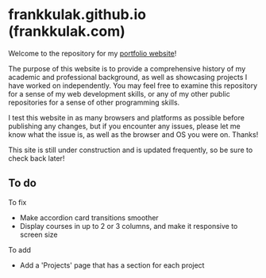 # frankkulak.github.io (frankkulak.com)

Welcome to the repository for my [portfolio website](https://frankkulak.com)!

The purpose of this website is to provide a comprehensive history of my academic and professional background, as well as showcasing projects I have worked on independently. You may feel free to examine this repository for a sense of my web development skills, or any of my other public repositories for a sense of other programming skills.

I test this website in as many browsers and platforms as possible before publishing any changes, but if you encounter any issues, please let me know what the issue is, as well as the browser and OS you were on. Thanks!

This site is still under construction and is updated frequently, so be sure to check back later!

## To do

To fix
- Make accordion card transitions smoother
- Display courses in up to 2 or 3 columns, and make it responsive to screen size

To add
- Add a 'Projects' page that has a section for each project
